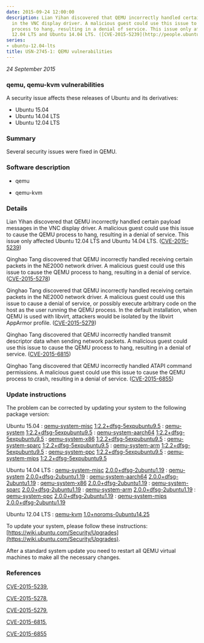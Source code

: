 ```yaml
---
date: 2015-09-24 12:00:00
description: Lian Yihan discovered that QEMU incorrectly handled certain payload messages
  in the VNC display driver. A malicious guest could use this issue to cause the QEMU
  process to hang, resulting in a denial of service. This issue only affected Ubuntu
  12.04 LTS and Ubuntu 14.04 LTS. ([CVE-2015-5239](http://people.ubuntu.com/~ubuntu-security/cve/CVE-2015-5239))
series:
- ubuntu-12.04-lts
title: USN-2745-1: QEMU vulnerabilities
---
```


*24 September 2015*

### qemu, qemu-kvm vulnerabilities

A security issue affects these releases of Ubuntu and its derivatives:

* Ubuntu 15.04
* Ubuntu 14.04 LTS
* Ubuntu 12.04 LTS

### Summary

Several security issues were fixed in QEMU. 

### Software description

* qemu 

* qemu-kvm 

### Details

Lian Yihan discovered that QEMU incorrectly handled certain payload messages in the VNC display driver. A malicious guest could use this issue to cause the QEMU process to hang, resulting in a denial of service. This issue only affected Ubuntu 12.04 LTS and Ubuntu 14.04 LTS. ([CVE-2015-5239](http://people.ubuntu.com/~ubuntu-security/cve/CVE-2015-5239))

Qinghao Tang discovered that QEMU incorrectly handled receiving certain packets in the NE2000 network driver. A malicious guest could use this issue to cause the QEMU process to hang, resulting in a denial of service. ([CVE-2015-5278](http://people.ubuntu.com/~ubuntu-security/cve/CVE-2015-5278))

Qinghao Tang discovered that QEMU incorrectly handled receiving certain packets in the NE2000 network driver. A malicious guest could use this issue to cause a denial of service, or possibly execute arbitrary code on the host as the user running the QEMU process. In the default installation, when QEMU is used with libvirt, attackers would be isolated by the libvirt AppArmor profile. ([CVE-2015-5279](http://people.ubuntu.com/~ubuntu-security/cve/CVE-2015-5279))

Qinghao Tang discovered that QEMU incorrectly handled transmit descriptor data when sending network packets. A malicious guest could use this issue to cause the QEMU process to hang, resulting in a denial of service. ([CVE-2015-6815](http://people.ubuntu.com/~ubuntu-security/cve/CVE-2015-6815))

Qinghao Tang discovered that QEMU incorrectly handled ATAPI command permissions. A malicious guest could use this issue to cause the QEMU process to crash, resulting in a denial of service. ([CVE-2015-6855](http://people.ubuntu.com/~ubuntu-security/cve/CVE-2015-6855)) 

### Update instructions

The problem can be corrected by updating your system to the following package version:

Ubuntu 15.04
 : [qemu-system-misc](https://launchpad.net/ubuntu/+source/qemu) <span> [1:2.2+dfsg-5expubuntu9.5](https://launchpad.net/ubuntu/+source/qemu/1:2.2+dfsg-5expubuntu9.5) </span> 
 : [qemu-system](https://launchpad.net/ubuntu/+source/qemu) <span> [1:2.2+dfsg-5expubuntu9.5](https://launchpad.net/ubuntu/+source/qemu/1:2.2+dfsg-5expubuntu9.5) </span> 
 : [qemu-system-aarch64](https://launchpad.net/ubuntu/+source/qemu) <span> [1:2.2+dfsg-5expubuntu9.5](https://launchpad.net/ubuntu/+source/qemu/1:2.2+dfsg-5expubuntu9.5) </span> 
 : [qemu-system-x86](https://launchpad.net/ubuntu/+source/qemu) <span> [1:2.2+dfsg-5expubuntu9.5](https://launchpad.net/ubuntu/+source/qemu/1:2.2+dfsg-5expubuntu9.5) </span> 
 : [qemu-system-sparc](https://launchpad.net/ubuntu/+source/qemu) <span> [1:2.2+dfsg-5expubuntu9.5](https://launchpad.net/ubuntu/+source/qemu/1:2.2+dfsg-5expubuntu9.5) </span> 
 : [qemu-system-arm](https://launchpad.net/ubuntu/+source/qemu) <span> [1:2.2+dfsg-5expubuntu9.5](https://launchpad.net/ubuntu/+source/qemu/1:2.2+dfsg-5expubuntu9.5) </span> 
 : [qemu-system-ppc](https://launchpad.net/ubuntu/+source/qemu) <span> [1:2.2+dfsg-5expubuntu9.5](https://launchpad.net/ubuntu/+source/qemu/1:2.2+dfsg-5expubuntu9.5) </span> 
 : [qemu-system-mips](https://launchpad.net/ubuntu/+source/qemu) <span> [1:2.2+dfsg-5expubuntu9.5](https://launchpad.net/ubuntu/+source/qemu/1:2.2+dfsg-5expubuntu9.5) </span> 

Ubuntu 14.04 LTS
 : [qemu-system-misc](https://launchpad.net/ubuntu/+source/qemu) <span> [2.0.0+dfsg-2ubuntu1.19](https://launchpad.net/ubuntu/+source/qemu/2.0.0+dfsg-2ubuntu1.19) </span> 
 : [qemu-system](https://launchpad.net/ubuntu/+source/qemu) <span> [2.0.0+dfsg-2ubuntu1.19](https://launchpad.net/ubuntu/+source/qemu/2.0.0+dfsg-2ubuntu1.19) </span> 
 : [qemu-system-aarch64](https://launchpad.net/ubuntu/+source/qemu) <span> [2.0.0+dfsg-2ubuntu1.19](https://launchpad.net/ubuntu/+source/qemu/2.0.0+dfsg-2ubuntu1.19) </span> 
 : [qemu-system-x86](https://launchpad.net/ubuntu/+source/qemu) <span> [2.0.0+dfsg-2ubuntu1.19](https://launchpad.net/ubuntu/+source/qemu/2.0.0+dfsg-2ubuntu1.19) </span> 
 : [qemu-system-sparc](https://launchpad.net/ubuntu/+source/qemu) <span> [2.0.0+dfsg-2ubuntu1.19](https://launchpad.net/ubuntu/+source/qemu/2.0.0+dfsg-2ubuntu1.19) </span> 
 : [qemu-system-arm](https://launchpad.net/ubuntu/+source/qemu) <span> [2.0.0+dfsg-2ubuntu1.19](https://launchpad.net/ubuntu/+source/qemu/2.0.0+dfsg-2ubuntu1.19) </span> 
 : [qemu-system-ppc](https://launchpad.net/ubuntu/+source/qemu) <span> [2.0.0+dfsg-2ubuntu1.19](https://launchpad.net/ubuntu/+source/qemu/2.0.0+dfsg-2ubuntu1.19) </span> 
 : [qemu-system-mips](https://launchpad.net/ubuntu/+source/qemu) <span> [2.0.0+dfsg-2ubuntu1.19](https://launchpad.net/ubuntu/+source/qemu/2.0.0+dfsg-2ubuntu1.19) </span> 

Ubuntu 12.04 LTS
 : [qemu-kvm](https://launchpad.net/ubuntu/+source/qemu-kvm) <span> [1.0+noroms-0ubuntu14.25](https://launchpad.net/ubuntu/+source/qemu-kvm/1.0+noroms-0ubuntu14.25) </span> 

To update your system, please follow these instructions: [https://wiki.ubuntu.com/Security/Upgrades](https://wiki.ubuntu.com/Security/Upgrades).

After a standard system update you need to restart all QEMU virtual machines to make all the necessary changes. 

### References

 
 [CVE-2015-5239](http://people.ubuntu.com/~ubuntu-security/cve/CVE-2015-5239), 

 [CVE-2015-5278](http://people.ubuntu.com/~ubuntu-security/cve/CVE-2015-5278), 

 [CVE-2015-5279](http://people.ubuntu.com/~ubuntu-security/cve/CVE-2015-5279), 

 [CVE-2015-6815](http://people.ubuntu.com/~ubuntu-security/cve/CVE-2015-6815), 

 [CVE-2015-6855](http://people.ubuntu.com/~ubuntu-security/cve/CVE-2015-6855)